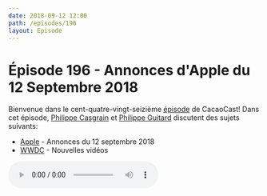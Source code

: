 ```yaml
---
date: 2018-09-12 12:00
path: /episodes/196
layout: Episode
---
```

# Épisode 196 - Annonces d'Apple du 12 Septembre 2018
<p>Bienvenue dans le cent-quatre-vingt-seizième <a href="https://archive.org/download/cacaocast/cacaocast_196.mp3" title="CacaoCast Episode 196">épisode</a> de CacaoCast! Dans cet épisode, <a href="http://www.twitter.com/philippec" title="Philippe Casgrain sur Twitter">Philippe Casgrain</a> et <a href="http://www.twitter.com/philippeguitard" title="Philippe Guitard sur Twitter">Philippe Guitard</a> discutent des sujets suivants:</p>
<ul><li><a href="https://www.apple.com/apple-events/september-2018/" title="Apple">Apple</a> - Annonces du 12 septembre 2018</li>
<li><a href="https://developer.apple.com/videos/" title="WWDC">WWDC</a> - Nouvelles vidéos</li>
</ul>
<p><audio controls><source src="https://archive.org/download/cacaocast/cacaocast_196.mp3" type="audio/mpeg"><source src="https://archive.org/download/cacaocast/cacaocast_196.mp3" type="audio/mp4">Votre navigateur ne supporte pas l'élément audio / Your browser does not support the audio element.</audio></p>
